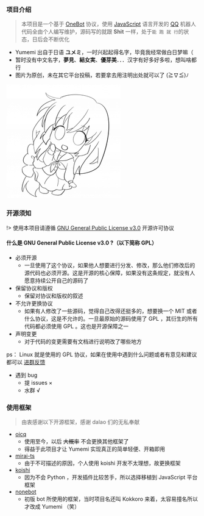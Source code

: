 ### 项目介绍

> 本项目是一个基于 [OneBot](https://github.com/howmanybots/onebot) 协议，使用 [JavaScript](https://www.javascript.com/) 语言开发的 [QQ](https://im.qq.com/) 机器人  
> 代码全由个人编写维护，源码写的就跟 **Shit** 一样，处于`能 跑 就 行`的状态，日后会不断优化

- Yumemi 出自于日语 **ユメミ**，一时兴起起得名字，毕竟我经常做白日梦嘛（
- 暂时没有中文名字，**夢見**、**結女実**、**優芽美**．．．汉字有好多好多啦，想叫啥都行
- 图片为原创，未在其它平台投稿，若要拿去用注明出处就可以了 (≧∇≦)ﾉ

![电波传达不到哦...](../public/images/avatar/yumemi.png "yumemi~")

### 开源须知

!> 使用本项目请遵循 [GNU General Public License v3.0](https://www.gnu.org/licenses/gpl-3.0.txt) 开源许可协议

#### 什么是 GNU General Public License v3.0 ?（以下简称 GPL） <!-- {docsify-ignore} -->

- 必须开源
  + 一旦使用了这个协议，如果他人想要进行分发、修改，那么他们修改后的源代码也必须开源。这是开源的核心保障，如果没有这条规定，就没有人愿意持续公开自己的源码了
- 保留协议和版权
  + 保留对协议和版权的叙述
- 不允许更换协议
  + 如果有人修改了一些源码，觉得自己改得还挺多的，想要换一个 MIT 或者什么协议，这是不允许的。一旦最原始的源码使用了 GPL ，其衍生的所有代码都必须使用 GPL 。这也是开源保障之一
- 声明变更
  + 对于代码的变更需要有文档进行说明改了哪些地方

ps： Linux 就是使用的 GPL 协议，如果在使用中遇到什么问题或者有意见和建议都可以 [进群反馈](https://jq.qq.com/?_wv=1027&k=3hcWCnhq)

- 遇到 bug
  + 提 issues ×
  + 水群 √

### 使用框架

> 由衷感谢以下开源框架，感谢 dalao 们的无私奉献

- [oicq](https://github.com/takayama-lily/oicq)
  + 使用至今，以后 ~~大概率~~ 不会更换其他框架了
  + 得益于此项目才让 Yumemi 实现真正的简单轻便、开箱即用
- [mirai-ts](https://github.com/YunYouJun/mirai-ts)  
  + 由于不可描述的原因，个人使用 koishi 开发不太理想，故更换框架
- [koishi](https://github.com/koishijs/koishi)
  + 因为不会 Python ，开发插件比较苦手，所以选择移植到 JavaScript 平台框架
- [nonebot](https://github.com/nonebot/nonebot)
  + 初版 bot 所使用的框架，当时项目名还叫 Kokkoro 来着，太容易撞名所以才改成 Yumemi （笑）